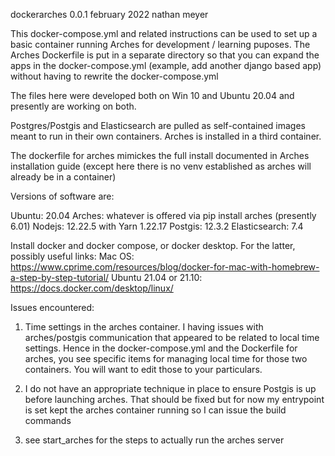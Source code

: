 dockerarches 0.0.1 
february 2022
nathan meyer

This docker-compose.yml and related instructions can be used to set up a basic container running Arches for development / learning puposes. The Arches Dockerfile is put in a separate directory so that you can expand the apps in the docker-compose.yml (example, add another django based app) without having to rewrite the docker-compose.yml

The files here were developed both on Win 10 and Ubuntu 20.04 and presently are working on both.

Postgres/Postgis and Elasticsearch are pulled as self-contained images meant to run in their own containers.  Arches is installed in a third container.

The dockerfile for arches mimickes the full install documented in Arches installation guide (except here there is no venv established as arches will already be in a container)

Versions of software are:

Ubuntu: 20.04
Arches: whatever is offered via pip install arches (presently 6.01)
Nodejs: 12.22.5 with Yarn 1.22.17
Postgis: 12.3.2
Elasticsearch: 7.4 

Install docker and docker compose, or docker desktop.  For the latter, possibly useful links:
Mac OS:  https://www.cprime.com/resources/blog/docker-for-mac-with-homebrew-a-step-by-step-tutorial/
Ubuntu 21.04 or 21.10:  https://docs.docker.com/desktop/linux/

Issues encountered:

1) Time settings in the arches container.  I having issues with arches/postgis communication that appeared to be related to local time settings.  Hence in the docker-compose.yml and the Dockerfile for arches, you see specific items for managing local time for those two containers.  You will want to edit those to your particulars.

2) I do not have an appropriate technique in place to ensure Postgis is up before launching arches.  That should be fixed but for now my entrypoint is set kept the arches container running so I can issue the build commands

3) see start_arches for the steps to actually run the arches server

